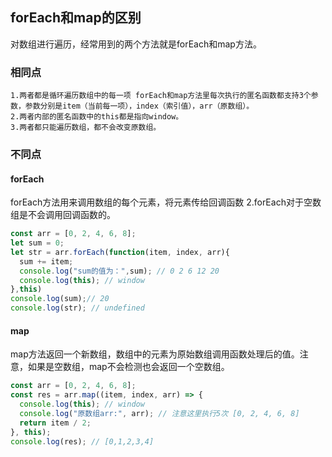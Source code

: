 ## forEach和map的区别
对数组进行遍历，经常用到的两个方法就是forEach和map方法。

### 相同点

```
1.两者都是循环遍历数组中的每一项 forEach和map方法里每次执行的匿名函数都支持3个参数，参数分别是item（当前每一项），index（索引值），arr（原数组）。
2.两者内部的匿名函数中的this都是指向window。
3.两者都只能遍历数组，都不会改变原数组。
```

### 不同点

#### forEach
forEach方法用来调用数组的每个元素，将元素传给回调函数 2.forEach对于空数组是不会调用回调函数的。
```javascript
const arr = [0, 2, 4, 6, 8];
let sum = 0;
let str = arr.forEach(function(item, index, arr){
  sum += item;
  console.log("sum的值为：",sum); // 0 2 6 12 20
  console.log(this); // window
},this)
console.log(sum);// 20
console.log(str); // undefined
```

#### map
map方法返回一个新数组，数组中的元素为原始数组调用函数处理后的值。注意，如果是空数组，map不会检测也会返回一个空数组。
```javascript
const arr = [0, 2, 4, 6, 8];
const res = arr.map((item, index, arr) => {
  console.log(this); // window
  console.log("原数组arr:", arr); // 注意这里执行5次 [0, 2, 4, 6, 8]
  return item / 2;
}, this);
console.log(res); // [0,1,2,3,4]
```
